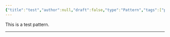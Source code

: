 ```yaml
---
{"title":"test","author":null,"draft":false,"type":"Pattern","tags":["patterns"],"group-properties":{"scale":"collaboration","phase":["organization"]},"publish":true,"path":"notes/dao-primitives/patterns/test pattern.md","permalink":"/notes/dao-primitives/patterns/test-pattern/","PassFrontmatter":true}
---
```



This is a test pattern.

---

